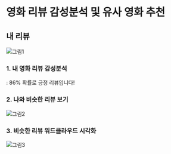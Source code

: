 # 영화 리뷰 감성분석 및 유사 영화 추천

## 내 리뷰
![그림1](https://user-images.githubusercontent.com/79895363/161502941-aed0b3b1-610d-4a3e-ac30-a4c9ef45a592.png)

  
   
     
### 1. __내 영화 리뷰 감성분석__
: 86% 확률로 긍정 리뷰입니다!
  
  
  
  
### 2. __나와 비슷한 리뷰 보기__

![그림2](https://user-images.githubusercontent.com/79895363/161502982-196dfbbf-defe-4fd8-b51d-a6914a0db3fd.png)



### 3. __비슷한 리뷰 워드클라우드 시각화__

![그림3](https://user-images.githubusercontent.com/79895363/161503059-c6890655-b86d-4cac-a1f5-23374ada6392.png)
